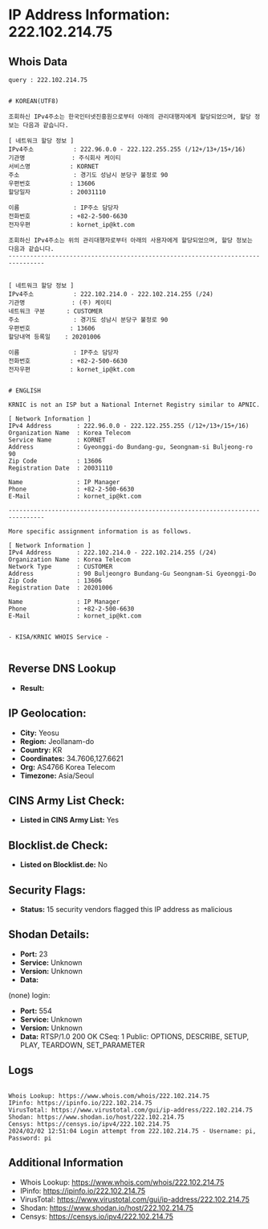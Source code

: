 # IP Address Information: 222.102.214.75

## Whois Data
```
query : 222.102.214.75


# KOREAN(UTF8)

조회하신 IPv4주소는 한국인터넷진흥원으로부터 아래의 관리대행자에게 할당되었으며, 할당 정보는 다음과 같습니다.

[ 네트워크 할당 정보 ]
IPv4주소           : 222.96.0.0 - 222.122.255.255 (/12+/13+/15+/16)
기관명             : 주식회사 케이티
서비스명           : KORNET
주소               : 경기도 성남시 분당구 불정로 90
우편번호           : 13606
할당일자           : 20031110

이름               : IP주소 담당자
전화번호           : +82-2-500-6630
전자우편           : kornet_ip@kt.com

조회하신 IPv4주소는 위의 관리대행자로부터 아래의 사용자에게 할당되었으며, 할당 정보는 다음과 같습니다.
--------------------------------------------------------------------------------


[ 네트워크 할당 정보 ]
IPv4주소           : 222.102.214.0 - 222.102.214.255 (/24)
기관명             : (주) 케이티
네트워크 구분      : CUSTOMER
주소               : 경기도 성남시 분당구 불정로 90
우편번호           : 13606
할당내역 등록일    : 20201006

이름               : IP주소 담당자
전화번호           : +82-2-500-6630
전자우편           : kornet_ip@kt.com


# ENGLISH

KRNIC is not an ISP but a National Internet Registry similar to APNIC.

[ Network Information ]
IPv4 Address       : 222.96.0.0 - 222.122.255.255 (/12+/13+/15+/16)
Organization Name  : Korea Telecom
Service Name       : KORNET
Address            : Gyeonggi-do Bundang-gu, Seongnam-si Buljeong-ro 90
Zip Code           : 13606
Registration Date  : 20031110

Name               : IP Manager
Phone              : +82-2-500-6630
E-Mail             : kornet_ip@kt.com

--------------------------------------------------------------------------------

More specific assignment information is as follows.

[ Network Information ]
IPv4 Address       : 222.102.214.0 - 222.102.214.255 (/24)
Organization Name  : Korea Telecom
Network Type       : CUSTOMER
Address            : 90 Buljeongro Bundang-Gu Seongnam-Si Gyeonggi-Do
Zip Code           : 13606
Registration Date  : 20201006

Name               : IP Manager
Phone              : +82-2-500-6630
E-Mail             : kornet_ip@kt.com


- KISA/KRNIC WHOIS Service -


```
## Reverse DNS Lookup
- **Result:** 

## IP Geolocation:
- **City:** Yeosu
- **Region:** Jeollanam-do
- **Country:** KR
- **Coordinates:** 34.7606,127.6621
- **Org:** AS4766 Korea Telecom
- **Timezone:** Asia/Seoul

## CINS Army List Check:
- **Listed in CINS Army List:** 
Yes

## Blocklist.de Check:
- **Listed on Blocklist.de:** 
No

## Security Flags:
- **Status:** 15 security vendors flagged this IP address as malicious

## Shodan Details:
- **Port:** 23
- **Service:** Unknown
- **Version:** Unknown
- **Data:** 
(none) login: 

- **Port:** 554
- **Service:** Unknown
- **Version:** Unknown
- **Data:** RTSP/1.0 200 OK
CSeq: 1
Public: OPTIONS, DESCRIBE, SETUP, PLAY, TEARDOWN, SET_PARAMETER



## Logs
```

Whois Lookup: https://www.whois.com/whois/222.102.214.75
IPinfo: https://ipinfo.io/222.102.214.75
VirusTotal: https://www.virustotal.com/gui/ip-address/222.102.214.75
Shodan: https://www.shodan.io/host/222.102.214.75
Censys: https://censys.io/ipv4/222.102.214.75
2024/02/02 12:51:04 Login attempt from 222.102.214.75 - Username: pi, Password: pi

```
## Additional Information
- Whois Lookup: https://www.whois.com/whois/222.102.214.75
- IPinfo: https://ipinfo.io/222.102.214.75
- VirusTotal: https://www.virustotal.com/gui/ip-address/222.102.214.75
- Shodan: https://www.shodan.io/host/222.102.214.75
- Censys: https://censys.io/ipv4/222.102.214.75

